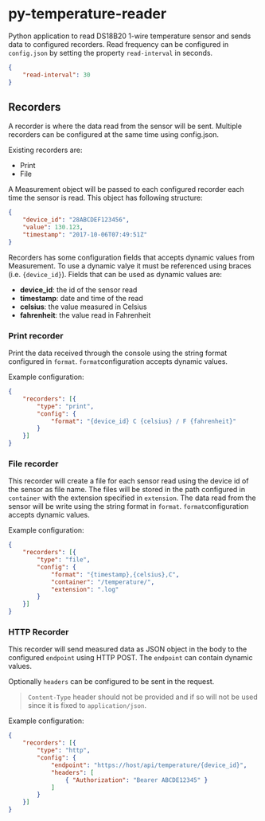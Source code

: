# py-temperature-reader

Python application to read DS18B20 1-wire temperature sensor and sends data to configured recorders. Read frequency can be configured in `config.json` by setting the property `read-interval` in seconds.

```json
{
    "read-interval": 30
}
```

## Recorders

A recorder is where the data read from the sensor will be sent. Multiple recorders can be configured at the same time using config.json.

Existing recorders are:

- Print
- File

A Measurement object will be passed to each configured recorder each time the sensor is read. This object has following structure:

```json
{
    "device_id": "28ABCDEF123456",
    "value": 130.123,
    "timestamp": "2017-10-06T07:49:51Z"
}
```

Recorders has some configuration fields that accepts dynamic values from Measurement. To use a dynamic valye it must be referenced using braces (i.e. `{device_id}`). Fields that can be used as dynamic values are:

- **device_id**: the id of the sensor read
- **timestamp**: date and time of the read
- **celsius**: the value measured in Celsius
- **fahrenheit**: the value read in Fahrenheit

### Print recorder

Print the data received through the console using the string format configured in `format`. `format`configuration accepts dynamic values.

Example configuration:

```json
{
    "recorders": [{
        "type": "print",
        "config": {
            "format": "{device_id} C {celsius} / F {fahrenheit}"
        }
    }]
}
```

### File recorder

This recorder will create a file for each sensor read using the device id of the sensor as file name. The files will be stored in the path configured in `container` with the extension specified in `extension`. The data read from the sensor will be write using the string format in `format`. `format`configuration accepts dynamic values.

Example configuration:

```json
{
    "recorders": [{
        "type": "file",
        "config": {
            "format": "{timestamp},{celsius},C",
            "container": "/temperature/",
            "extension": ".log"
        }
    }]
}
```

### HTTP Recorder

This recorder will send measured data as JSON object in the body to the configured `endpoint` using HTTP POST. The `endpoint` can contain dynamic values.

Optionally `headers` can be configured to be sent in the request.

> `Content-Type` header should not be provided and if so will not be used since it is fixed to `application/json`.

Example configuration:

```json
{
    "recorders": [{
        "type": "http",
        "config": {
            "endpoint": "https://host/api/temperature/{device_id}",
            "headers": [
                { "Authorization": "Bearer ABCDE12345" }
            ]
        }
    }]
}
```
